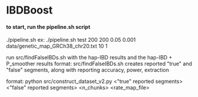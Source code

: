 # IBDBoost

#### to start, run the pipeline.sh script

./pipeline.sh <desired name stem> <AFR population size> <EUR population size> <maf frequency cutoff> <genotyping error> <genetic map> <nCPUs for ground truth extraction> <random seed>
ex: ./pipeline.sh test 200 200 0.05 0.001 data/genetic_map_GRCh38_chr20.txt 10 1

run src/findFalseIBDs.sh with the hap-IBD results and the hap-IBD + P_smoother results
format: src/findFalseIBDs.sh <reported output> <ground truth segments> <centimorgan cutoff> <threshold for falseness>
creates reported "true" and "false" segments, along with reporting accuracy, power, extraction

format: python src/construct_dataset_v2.py <unsmoothed vcf> <smoothed vcf> <ground truth segments> <"true" reported segments> <"false" reported segments> <n_chunks> <rate_map_file>  <output file name>



